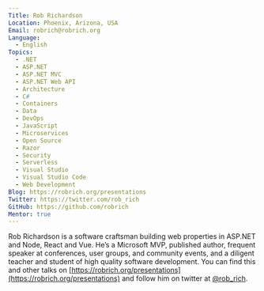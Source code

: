 ```yaml
---
Title: Rob Richardson
Location: Phoenix, Arizona, USA
Email: robrich@robrich.org
Language:
  - English
Topics:
  - .NET
  - ASP.NET
  - ASP.NET MVC
  - ASP.NET Web API
  - Architecture
  - C#
  - Containers
  - Data
  - DevOps
  - JavaScript
  - Microservices
  - Open Source
  - Razor
  - Security
  - Serverless
  - Visual Studio
  - Visual Studio Code
  - Web Development
Blog: https://robrich.org/presentations
Twitter: https://twitter.com/rob_rich
GitHub: https://github.com/robrich
Mentor: true
---
```

Rob Richardson is a software craftsman building web properties in ASP.NET and Node, React and Vue. He’s a Microsoft MVP, published author, frequent speaker at conferences, user groups, and community events, and a diligent teacher and student of high quality software development. You can find this and other talks on [https://robrich.org/presentations](https://robrich.org/presentations) and follow him on twitter at [@rob_rich](https://twitter.com/rob_rich).
